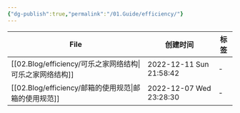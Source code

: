 ```yaml
---
{"dg-publish":true,"permalink":"/01.Guide/efficiency/"}
---
```



| File                                         | 创建时间                    | 标签 |
| -------------------------------------------- | ----------------------- | -- |
| [[02.Blog/efficiency/可乐之家网络结构\|可乐之家网络结构]] | 2022-12-11 Sun 21:58:42 | \- |
| [[02.Blog/efficiency/邮箱的使用规范\|邮箱的使用规范]]   | 2022-12-07 Wed 23:28:30 | \- |
